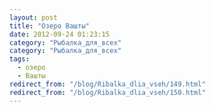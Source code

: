 ```yaml
---
layout: post
title: "Озеро Вашты"
date: 2012-09-24 01:23:15
category: "Рыбалка_для_всех"
category: "Рыбалка_для_всех"
tags:
  - озеро
  - Вашты
redirect_from: "/blog/Ribalka_dlia_vseh/149.html"
redirect_from: "/blog/Ribalka_dlia_vseh/150.html"
---
```

